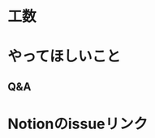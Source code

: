 <!-- 
- [ ] TODO:以下の設定をしてください
  - Assignees
    - （決まってれば）設定する
  - Labels
    - 分類ラベル、納期ラベル、重要度ラベルをそれぞれ設定する
  - Projects, Milestone, Development
    - 設定不要

- [ ] TODO:issue作成後、issueの親子関係や詳細ステータス等、追記事項があればnotionに追記してください
-->

# 工数
<!-- グレード3の真ん中くらいの人で、何時間かかりそうか -->


# やってほしいこと
<!-- 作成する機能、現状、背景情報等を記入する -->


## Q&A
<!-- 相談で決まった仕様について記入する -->


# Notionのissueリンク
<!-- NotionからはGitHubに飛べるが、逆はできないので、手作業で記載する必要がある -->

